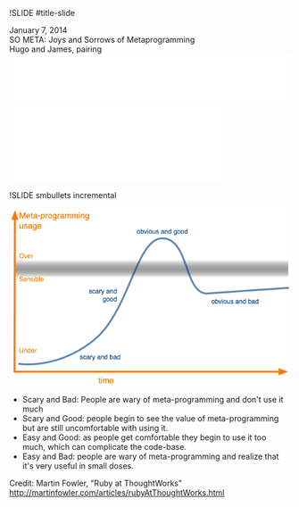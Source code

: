 !SLIDE #title-slide

<div id="main-block">
  <div id="date">January 7, 2014</div>
  <div id="title">
    <span id="main-title">SO META:</span>
    <span id="subtitle">Joys and Sorrows of Metaprogramming</span>
  </div>
  <div id="authors">
    Hugo and James, pairing
  </div>
</div>
<div id="sponsors">
  <div id="tw-logo"><img src="img/tw.png"></div>
  <div id="cr-logo"><img src="img/chicagoruby.png"></div>
</div>

!SLIDE smbullets incremental

![ruby at tw](img/metaprogramming.png)

- Scary and Bad: People are wary of meta-programming and don't use it much
- Scary and Good: people begin to see the value of meta-programming but are still uncomfortable with using it.
- Easy and Good: as people get comfortable they begin to use it too much, which can complicate the code-base.
- Easy and Bad: people are wary of meta-programming and realize that it's very useful in small doses.

Credit: Martin Fowler, "Ruby at ThoughtWorks"
http://martinfowler.com/articles/rubyAtThoughtWorks.html
